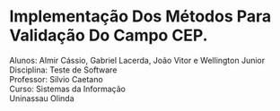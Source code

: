 # Implementação Dos Métodos Para Validação Do Campo CEP.

Alunos: Almir Cássio, Gabriel Lacerda, João Vitor e Wellington Junior<br/>
Disciplina: Teste de Software<br/>
Professor: Silvio Caetano<br/>
Curso: Sistemas da Informação<br/> 
Uninassau Olinda 
